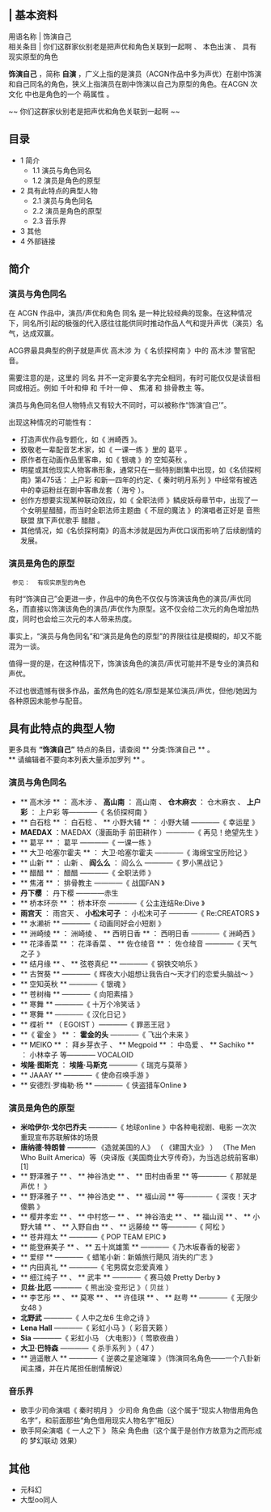 |  **基本资料**  
---  
用语名称  |  饰演自己   
相关条目  |  你们这群家伙别老是把声优和角色关联到一起啊  、  本色出演  、  具有现实原型的角色   
  
**饰演自己** ，简称 **自演**
，广义上指的是演员（ACGN作品中多为声优）在剧中饰演和自己同名的角色，狭义上指演员在剧中饰演以自己为原型的角色。在ACGN  次文化  中也是角色的一个
萌属性  。

~~ 你们这群家伙别老是把声优和角色关联到一起啊  ~~

##  目录

  * 1  简介 
    * 1.1  演员与角色同名 
    * 1.2  演员是角色的原型 
  * 2  具有此特点的典型人物 
    * 2.1  演员与角色同名 
    * 2.2  演员是角色的原型 
    * 2.3  音乐界 
  * 3  其他 
  * 4  外部链接 

##  简介

###  演员与角色同名

在 ACGN 作品中，演员/声优和角色  同名
是一种比较经典的现象。在这种情况下，同名所引起的极强的代入感往往能供同时推动作品人气和提升声优（演员）名气，达成双赢。

ACG界最具典型的例子就是声优  高木涉  为《  名侦探柯南  》中的  高木涉  警官配音。

需要注意的是，这里的  同名  并不一定非要名字完全相同，有时可能仅仅是读音相同或相近。例如  千叶和伸  和  千叶一伸  、  焦渚  和  排骨教主
等。

演员与角色同名但人物特点又有较大不同时，可以被称作“饰演‘自己’”。

出现这种情况的可能性有：

  * 打造声优作品专题化，如《  洲崎西  》。 
  * 致敬老一辈配音艺术家，如《  一课一练  》里的  葛平  。 
  * 原作者在动画作品里客串，如《  银魂  》的  空知英秋  。 
  * 明星或其他现实人物客串形象，通常只在一些特别剧集中出现，如《名侦探柯南》第475话：  上户彩  和新一四年的约定、《  秦时明月系列  》中经常有被选中的幸运粉丝在剧中客串龙套（  海兮  ）。 
  * 创作方想要实现某种联动效应，如《  全职法师  》鳞皮妖母章节中，出现了一个女明星醋醋，而当时全职法师主题曲《  不屈的魔法  》的演唱者正好是  音熊联盟  旗下声优歌手  醋醋  。 
  * 其他情况，如《名侦探柯南》的高木涉就是因为声优口误而影响了后续剧情的发展。 

###  演员是角色的原型

     参见：  有现实原型的角色 

有时“饰演自己”会更进一步，作品中的角色不仅仅与饰演该角色的演员/声优同名，而直接以饰演该角色的演员/声优作为原型。这不仅会给二次元的角色增加热度，同时也会给三次元的本人带来热度。

事实上，“演员与角色同名”和“演员是角色的原型”的界限往往是模糊的，却又不能混为一谈。

值得一提的是，在这种情况下，饰演该角色的演员/声优可能并不是专业的演员和声优。

不过也很遗憾有很多作品，虽然角色的姓名/原型是某位演员/声优，但他/她因为各种原因未能参与配音。

##  具有此特点的典型人物

更多具有 **“饰演自己”** 特点的条目，请查阅 ** 分类:饰演自己  ** 。  
** 请编辑者不要向本列表大量添加罗列  ** 。

###  演员与角色同名

  * ** 高木涉  ** ：  高木涉  、 **高山南** ：  高山南  、 **仓木麻衣** ：  仓木麻衣  、 **上户彩** ：  上户彩  等————《  名侦探柯南  》 
  * ** 白石稔  ** ：  白石稔  、 ** 小野大辅  ** ：  小野大辅  ————《  幸运星  》 
  * **MAEDAX** ：MAEDAX（漫画助手  前田耕作  ）————《  再见！绝望先生  》 
  * ** 葛平  ** ：  葛平  ————《  一课一练  》 
  * ** 大卫·哈塞尔霍夫  ** ：  大卫·哈塞尔霍夫  ————《  海绵宝宝历险记  》 
  * ** 山新  ** ：  山新  、 **阎么么** ：  阎么么  ————《  罗小黑战记  》 
  * ** 醋醋  ** ：  醋醋  ————《  全职法师  》 
  * ** 焦渚  ** ：  排骨教主  ————《  战国FAN  》 
  * **丹下樱** ：  丹下樱  ————赤生 
  * ** 桥本环奈  ** ：  桥本环奈  ————《  公主连结Re:Dive  》 
  * **雨宫天** ：  雨宫天  、 **小松未可子** ：  小松未可子  ————《  Re:CREATORS  》 
  * ** 水濑祈  ** ————《  动画同好会小短剧  》 
  * ** 洲崎绫  ** ：  洲崎绫  、 ** 西明日香  ** ：  西明日香  ————《  洲崎西  》 
  * ** 花泽香菜  ** ：  花泽香菜  、 ** 佐仓绫音  ** ：  佐仓绫音  ————《  天气之子  》 
  * ** 结月缘  ** 、 ** 弦卷真纪  ** ————《  钢铁交响乐  》 
  * ** 古贺葵  ** ————《  辉夜大小姐想让我告白～天才们的恋爱头脑战～  》 
  * ** 空知英秋  ** ————《  银魂  》 
  * ** 苍树梅  ** ————《  向阳素描  》 
  * ** 寒舞  ** ————《  十万个冷笑话  》 
  * ** 寒舞  ** ————《  汉化日记  》 
  * ** 楪祈  ** （  EGOIST  ）————《  罪恶王冠  》 
  * **《 霍金  》 ** ： **霍金的头** ————《  飞出个未来  》 
  * ** MEIKO  ** ：  拜乡芽衣子  、 ** Megpoid  ** ：  中岛爱  、 ** Sachiko  ** ：  小林幸子  等————  VOCALOID 
  * **埃隆·图斯克** ： **埃隆·马斯克** ————《  瑞克与莫蒂  》 
  * ** JAAAY  ** ————《  使命召唤手游  》 
  * ** 安德烈·罗梅勒·杨  ** ————《  侠盗猎车Online  》 

###  演员是角色的原型

  * **米哈伊尔·戈尔巴乔夫** ————《  地球online  》中各种电视剧、电影  一次次重现宣布苏联解体的场景 
  * **唐纳德·特朗普** ————  《造就美国的人》  （  《建国大业》  ）  （The Men Who Built America）等（央译版《美国商业大亨传奇》，为当选总统前客串）  [1] 
  * ** 野泽雅子  ** 、 ** 神谷浩史  ** 、 ** 田村由香里  ** 等————《  那就是声优！  》 
  * ** 野泽雅子  ** 、 ** 神谷浩史  ** 、 ** 福山润  ** 等————《  深夜！天才傻鹏  》 
  * ** 樱井孝宏  ** 、 ** 中村悠一  ** 、 ** 神谷浩史  ** 、 ** 福山润  ** 、 ** 小野大辅  ** 、 ** 入野自由  ** 、 ** 远藤绫  ** 等————《  阿松  》 
  * ** 苍井翔太  ** ————《  POP TEAM EPIC  》 
  * ** 能登麻美子  ** 、 ** 五十岚雄策  ** ————《  乃木坂春香的秘密  》 
  * ** 爱缪  ** ————《  蜡笔小新：新婚旅行飓风 消失的广志  》 
  * ** 内田真礼  ** ————《  宅男腐女恋爱真难  》 
  * ** 细江纯子  ** 、 ** 武丰  ** ————《  赛马娘 Pretty Derby  》 
  * **贝丝·比厄** ————《  熊出没·变形记  》（  贝丝  ） 
  * ** 李艺彤  ** 、 ** 莫寒  ** 、 ** 许佳琪  ** 、 ** 赵粤  ** ————《  无限少女48  》 
  * **北野武** ————《  人中之龙6 生命之诗  》 
  * **Lena Hall** ————《  彩虹小马  》（  彩音天籁  ） 
  * **Sia** ————《  彩虹小马  （大电影）》（  莺歌夜曲  ） 
  * **大卫·巴特森** ————《  杀手系列  》（  47  ） 
  * ** 逍遥散人  ** ————《  逆袭之星途璀璨  》（饰演同名角色——一个八卦新闻主播，并在片尾担任剧情解说） 

###  音乐界

  * 歌手少司命演唱《  秦时明月  》  少司命  角色曲（这个属于“现实人物借用角色名字”，和前面那些“角色借用现实人物名字”相反） 
  * 歌手阿朵演唱《  一人之下  》  陈朵  角色曲（这个属于是创作方故意为之而形成的  梦幻联动  效果） 

##  其他

  * 元科幻 
  * 大型oo同人 